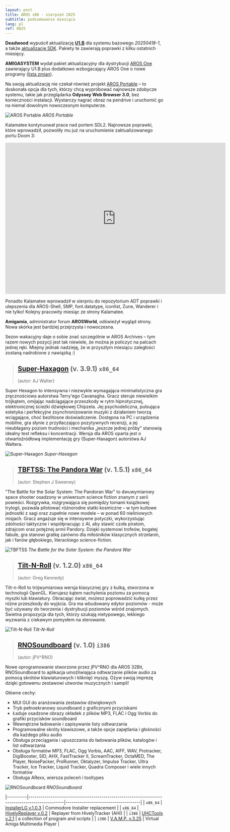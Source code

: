 ```yaml
---
layout: post
title: AROS x86 - sierpień 2025
subtitle: podsumowanie miesiąca
lang: pl
ref: 0825
---
```


**Deadwood** wypuścił aktualizację [**U1.B**](https://axrt.org/download/aros/v11/AROS-20250418-1-U1.B-any-x86_64-update.zip) dla systemu bazowego *20250418-1*, a także [aktualizację SDK](https://axrt.org/download/aros/v11/SDK-20250418-1-U1-any-x86_64-update.zip). Pakiety te zawierają poprawki z kilku ostatnich miesięcy.

**AMIGASYSTEM** wydał pakiet aktualizacyjny dla dystrybucji [AROS One](https://drive.google.com/file/d/175bS0GSN3YCQxJoXWkaQmczm20v3HKh1/view?usp=sharing) zawierający U1.B plus dodatkowo wzbogacający AROS One o nowe programy ([lista zmian](https://www.arosworld.org/infusions/forum/viewthread.php?thread_id=1418&pid=9157)). 

Na swoją aktualizację nie czekał również projekt [AROS Portable](https://arosnews.github.io/aros-portable/) – to doskonała opcja dla tych, którzy chcą wypróbować najnowsze zdobycze systemu, takie jak przeglądarka **Odyssey Web Browser 3.0**, bez konieczności instalacji. Wystarczy nagrać obraz na pendrive i uruchomić go na niemal dowolnym nowoczesnym komputerze.

![AROS Portable](/assets/img/0825/aros.jpg)
*AROS Portable*

Kalamatee kontynuował prace nad portem SDL2. Najnowsze poprawki, które wprowadził, pozwoliły mu już na uruchomienie zaktualizowanego portu Doom 3:  

<iframe width="700" height="480" src="https://www.youtube.com/embed/I23S1BHWqJ8" title="AROS hosted (under WSL) running doom3 with hostgl." frameborder="0" allow="accelerometer; autoplay; clipboard-write; encrypted-media; gyroscope; picture-in-picture; web-share" referrerpolicy="strict-origin-when-cross-origin" allowfullscreen></iframe>  

Ponadto Kalamatee wprowadził w sierpniu do repozytorium ADT poprawki i ulepszenia dla AROS-Shell, SMP, font.datatype, iconlist, Zune, Wanderer i nie tylko! Kolejny pracowity miesiąc ze strony Kalamatee.

**Amigamia**, administrator forum **AROSWorld**, odświeżył wygląd strony. Nowa skórka jest bardziej przejrzysta i nowoczesna. 

Sezon wakacyjny daje o sobie znać szczególnie w AROS Archives – tym razem nowych pozycji jest tak niewiele, że można je policzyć na palcach jednej ręki. Miejmy jednak nadzieję, że w przyszłym miesiącu zaległości zostaną nadrobione z nawiązką :)


> ## [Super-Haxagon](https://archives.arosworld.org/?function=showfile&file=game/action/super-haxagon.x86_64-aros-v11.zip) (v. 3.9.1) `x86_64`
> (autor:	AJ Walter)

Super Hexagon to intensywna i niezwykle wymagająca minimalistyczna gra zręcznościowa autorstwa Terry'ego Cavanagha. Gracz steruje niewielkim trójkątem, omijając nadciągające przeszkody w rytm hipnotycznej, elektronicznej ścieżki dźwiękowej Chipzela. Jej psychodeliczna, pulsująca estetyka i perfekcyjne zsynchronizowanie muzyki z działaniem tworzą wciągające, choć bezlitosne doświadczenie. Dostępna na PC i urządzenia mobilne, gra słynie z przytłaczająco pozytywnych recenzji, a jej nieubłagany poziom trudności i mechanika „jeszcze jednej próby” stanowią idealny test refleksu i koncentracji. Wersja dla AROS oparta jest o otwartoźródłową implementację gry (Super-Haxagon) autorstwa AJ Waltera.

![Super-Haxagon](/assets/img/0825/haxagon.png)
*Super-Haxagon*

> ## [TBFTSS: The Pandora War](https://archives.arosworld.org/?function=showfile&file=game/action/tbftss.x86_64-aros-v11.zip) (v. 1.5.1) `x86_64`
> (autor:	Stephen J Sweeney)

"The Battle for the Solar System: The Pandoran War" to dwuwymiarowy space shooter osadzony w uniwersum science fiction znanym z serii powieści. Rozgrywka, rozgrywająca się pomiędzy tomami książkowej trylogii, pozwala pilotować różnorodne statki kosmiczne – w tym kultowe jednostki z sagi oraz zupełnie nowe modele – w ponad 60 nieliniowych misjach. Gracz angażuje się w intensywne potyczki, wykorzystując zdolności taktyczne i współpracując z AI, aby stawić czoła piratom, zdrajcom oraz potężnej armii Pandory. Dzięki systemowi trofeów, bogatej fabule, gra stanowi gratkę zarówno dla miłośników klasycznych strzelanin, jak i fanów głębokiego, literackiego science-fiction. 

![TBFTSS](/assets/img/0825/tbftss.png)
*The Battle for the Solar System: the Pandora War*

> ## [Tilt-N-Roll](https://archives.arosworld.org/?function=showfile&file=game/action/tiltnroll.x86_64-aros-v11.zip) (v. 1.2.0) `x86_64`
> (autor:	Greg Kennedy)

Tilt-n-Roll to trójwymiarowa wersja klasycznej gry z kulką, stworzona w technologii OpenGL. Kierujesz kątem nachylenia poziomu za pomocą myszki lub klawiatury. Obracając świat, możesz poprowadzić kulkę przez różne przeszkody do wyjścia. Gra ma wbudowany edytor poziomów - może być używany do tworzenia i dystrybucji poziomów wśród znajomych. Świetna propozycja dla tych, którzy szukają nietypowego, lekkiego wyzwania z ciekawym pomysłem na sterowanie.

![Tilt-N-Roll](/assets/img/0825/tiltnroll.png)
*Tilt-N-Roll*

> ## [RNOSoundboard](https://archives.arosworld.org/?function=showfile&file=audio/play/rnosoundboard.i386-aros.lha) (v. 1.0) `i386`
> (autor:	jPV^RNO)

Nowe oprogramowanie stworzone przez jPV^RNO dla AROS 32Bit, RNOSoundboard to aplikacja umożliwiająca odtwarzanie plików audio za pomocą skrótów klawiaturowych i kliknięć myszą. Ożyw swoją imprezę dzięki gotowemu zestawowi utworów muzycznych i sampli!

Główne cechy:
- MUI GUI do aranżowania zestawów dźwiękowych
- Tryb pełnoekranowy soundboard z graficznymi przyciskami
- Ładuje osadzone obrazy okładek z plików MP3, FLAC i Ogg Vorbis do grafiki przycisków soundboard
- Wewnętrzne ładowanie i zapisywanie listy odtwarzania
- Programowalne skróty klawiszowe, a także opcje zapętlania i głośności dla każdego pliku audio
- Obsługa przeciągania i upuszczania do ładowania plików, katalogów i list odtwarzania
- Obsługa formatów MP3, FLAC, Ogg Vorbis, AAC, AIFF, WAV, Protracker, DigiBooster, SID, AHX, FastTracker II, ScreamTracker, OctaMED, The Player, NoisePacker, ProRunner, Oktalyzer, Impulse Tracker, Ultra Tracker, Ice Tracker, Liquid Tracker, Quadra Composer i wiele innych formatów
- Obsługa ARexx, wiersza poleceń i tooltypes

![RNOSoundboard](/assets/img/0825/rnosoundboard.jpg)
*RNOSoundboard*


|----------|-----------------------------------------------------------------------------------------------|-------------------------------------|
| `x86_64` | [InstallerLG v.1.0.3](https://archives.arosworld.org/?function=showfile&file=utility/installerlg-v1.0.3.x86_64-aros-v11.zip) | Commodore Installer replacement |
| `x86_64` | [HivelyReplayer v.0.2](https://archives.arosworld.org/?function=showfile&file=audio/play/hivelyreplay.x86_64-aros-v11.zip) | Replayer from HivelyTracker (AHI) |
| `i386` | [UHCTools v.2.1](https://archives.arosworld.org/?function=showfile&file=utility/misc/uhctools.i386-aros.lha) | a collection of program and scripts |
| `i386` | [V.A.M.P. v.3.25](https://archives.arosworld.org/?function=showfile&file=video/play/vamp.lha) | Virtual Amiga Multimedia Player |

